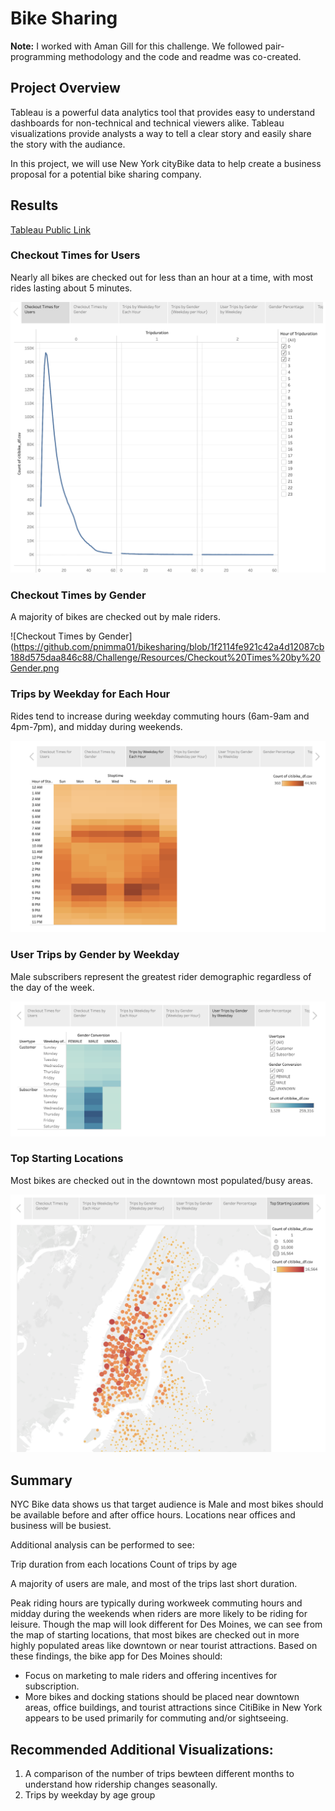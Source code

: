 # Bike Sharing

**Note:**
I worked with Aman Gill for this challenge. We followed pair-programming methodology and the code and readme was co-created.


## **Project Overview**

Tableau is a powerful data analytics tool that provides easy to understand dashboards for non-technical and technical viewers alike. Tableau visualizations provide analysts a way to tell a clear story and easily share the story with the audiance.

In this project, we will use New York cityBike data to help create a business proposal for a potential bike sharing company.

## **Results**

[Tableau Public Link](https://public.tableau.com/app/profile/puneeth.nimmagadda/viz/NYC_CitiBike_Challenge_16492080735910/Story1)


### **Checkout Times for Users**
Nearly all bikes are checked out for less than an hour at a time, with most rides lasting about 5 minutes.

![Checkout Times for Users](https://github.com/pnimma01/bikesharing/blob/1f2114fe921c42a4d12087cb188d575daa846c88/Challenge/Resources/Checkout%20Times%20for%20Users.png)

### **Checkout Times by Gender**
A majority of bikes are checked out by male riders.

![Checkout Times by Gender](https://github.com/pnimma01/bikesharing/blob/1f2114fe921c42a4d12087cb188d575daa846c88/Challenge/Resources/Checkout%20Times%20by%20Gender.png


### **Trips by Weekday for Each Hour**
Rides tend to increase during weekday commuting hours (6am-9am and 4pm-7pm), and midday during weekends.

![Trips by Weekday for Each Hour](https://github.com/pnimma01/bikesharing/blob/1f2114fe921c42a4d12087cb188d575daa846c88/Challenge/Resources/Trips%20by%20Weekday%20for%20Each%20Hour.png)


### **User Trips by Gender by Weekday**
Male subscribers represent the greatest rider demographic regardless of the day of the week.


![User Trips by Gender by Weekday](https://github.com/pnimma01/bikesharing/blob/1f2114fe921c42a4d12087cb188d575daa846c88/Challenge/Resources/User%20Trips%20by%20Gender%20by%20Weekday.png)


### **Top Starting Locations**
Most bikes are checked out in the downtown most populated/busy areas.

![Top Starting Locations](https://github.com/pnimma01/bikesharing/blob/1f2114fe921c42a4d12087cb188d575daa846c88/Challenge/Resources/Top%20Starting%20Locations.png)

## **Summary**
NYC Bike data shows us that target audience is Male and most bikes should be available before and after office hours. Locations near offices and business will be busiest.

Additional analysis can be performed to see:

Trip duration from each locations
Count of trips by age

A majority of users are male, and most of the trips last short duration.

Peak riding hours are typically during workweek commuting hours and midday during the weekends when riders are more likely to be riding for leisure.
Though the map will look different for Des Moines, we can see from the map of starting locations, that most bikes are checked out in more highly populated areas like downtown or near tourist attractions.
Based on these findings, the bike app for Des Moines should:

-   Focus on marketing to male riders and offering incentives for subscription.
-   More bikes and docking stations should be placed near downtown areas, office buildings, and tourist attractions since CitiBike in New York appears to be used   primarily for commuting and/or sightseeing.

## **Recommended Additional Visualizations:**

1.  A comparison of the number of trips bewteen different months to understand how ridership changes seasonally.
2.  Trips by weekday by age group